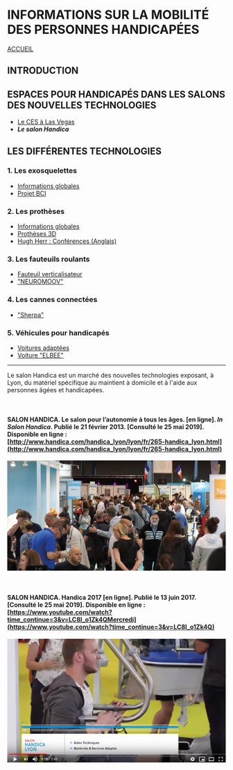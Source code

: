 # INFORMATIONS SUR LA MOBILITÉ DES PERSONNES HANDICAPÉES  
[ACCUEIL](index.md)
## INTRODUCTION
## ESPACES POUR HANDICAPÉS DANS LES SALONS DES NOUVELLES TECHNOLOGIES 
* [Le CES à Las Vegas](ces.md)
* **_Le salon Handica_**
## LES DIFFÉRENTES TECHNOLOGIES
### 1. Les exosquelettes 
- [Informations globales](exoprésent.md)
- [Projet BCI](BCI.md)
### 2. Les prothèses
- [Informations globales](Prothèseinfo.md)
- [Prothèses 3D](Prothèse3D.md)
- [Hugh Herr : Conférences (Anglais)](Hughvidéo.md)
### 3. Les fauteuils roulants
- [Fauteuil verticalisateur](FauteuilVertical.md)
- ["NEUROMOOV"](Neuromoov.md)
### 4. Les cannes connectées
- ["Sherpa"](Canneconnectée.md)
### 5. Véhicules pour handicapés
- [Voitures adaptées](Voitureadaptée.md)
- [Voiture "ELBEE"](Elbee.md)

----------------------------------------------------------
Le salon Handica est un marché des nouvelles technologies exposant, à Lyon, du matériel spécifique au maintient à domicile et à l'aide aux personnes âgées et handicapées.


<br/>

#### SALON HANDICA. Le salon pour l’autonomie à tous les âges. [en ligne]. _In Salon Handica_. Publié le 21 février 2013. [Consulté le 25 mai 2019]. Disponible en ligne : [http://www.handica.com/handica_lyon/lyon/fr/265-handica_lyon.html](http://www.handica.com/handica_lyon/lyon/fr/265-handica_lyon.html)
![handica](images/handicaphoto.PNG "handica")

<br/>

#### SALON HANDICA. Handica 2017 [en ligne]. Publié le 13 juin 2017. [Consulté le 25 mai 2019]. Disponible en ligne : [https://www.youtube.com/watch?time_continue=3&v=LC8I_o1Zk4QMercredi](https://www.youtube.com/watch?time_continue=3&v=LC8I_o1Zk4Q) 
![handica](images/handicaphoto1.PNG "le salon handica")


